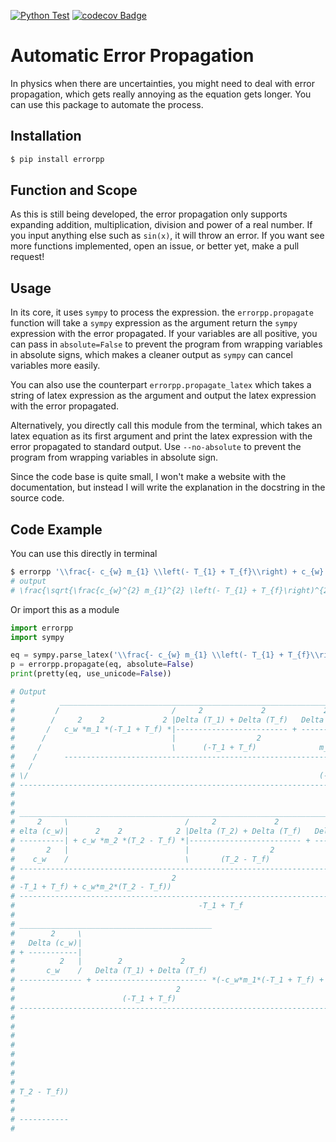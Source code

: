 [![Python Test](https://github.com/DE0CH/errorpp/actions/workflows/test.yml/badge.svg)](https://github.com/DE0CH/errorpp/actions/workflows/test.yml)
[![codecov Badge](https://codecov.io/gh/de0ch/errorpp/branch/master/graph/badge.svg)](https://codecov.io/gh/de0ch/errorpp)

# Automatic Error Propagation

In physics when there are uncertainties, you might need to deal with error propagation, which gets really annoying as the equation gets longer. You can use this package to automate the process.

## Installation

```bash
$ pip install errorpp
```

## Function and Scope 
As this is still being developed, the error propagation only supports expanding addition, multiplication, division and power of a real number. If you input anything else such as `sin(x)`, it will throw an error. If you want see more functions implemented, open an issue, or better yet, make a pull request!

## Usage
In its core, it uses `sympy` to process the expression. the `errorpp.propagate` function will take a `sympy` expression as the argument return the `sympy` expression with the error propagated. If your variables are all positive, you can pass in `absolute=False` to prevent the program from wrapping variables in absolute signs, which makes a cleaner output as `sympy` can cancel variables more easily.

You can also use the counterpart `errorpp.propagate_latex` which takes a string of latex expression as the argument and output the latex expression with the error propagated. 

Alternatively, you directly call this module from the terminal, which takes an latex equation as its first argument and print the latex expression with the error propagated to standard output. Use `--no-absolute` to prevent the program from wrapping variables in absolute sign.

Since the code base is quite small, I won't make a website with the documentation, but instead I will write the explanation in the docstring in the source code. 

## Code Example

You can use this directly in terminal
```bash
$ errorpp '\\frac{- c_{w} m_{1} \\left(- T_{1} + T_{f}\\right) + c_{w} m_{2} \\left(T_{2} - T_{f}\\right)}{- T_{1} + T_{f}}' --no-absolute
# output
# \frac{\sqrt{\frac{c_{w}^{2} m_{1}^{2} \left(- T_{1} + T_{f}\right)^{2} \left(\frac{\Delta^{2}{\left(T_{1} \right)} + \Delta^{2}{\left(T_{f} \right)}}{\left(- T_{1} + T_{f}\right)^{2}} + \frac{\Delta^{2}{\left(m_{1} \right)}}{m_{1}^{2}} + \frac{\Delta^{2}{\left(c_{w} \right)}}{c_{w}^{2}}\right) + c_{w}^{2} m_{2}^{2} \left(T_{2} - T_{f}\right)^{2} \left(\frac{\Delta^{2}{\left(T_{2} \right)} + \Delta^{2}{\left(T_{f} \right)}}{\left(T_{2} - T_{f}\right)^{2}} + \frac{\Delta^{2}{\left(m_{2} \right)}}{m_{2}^{2}} + \frac{\Delta^{2}{\left(c_{w} \right)}}{c_{w}^{2}}\right)}{\left(- c_{w} m_{1} \left(- T_{1} + T_{f}\right) + c_{w} m_{2} \left(T_{2} - T_{f}\right)\right)^{2}} + \frac{\Delta^{2}{\left(T_{1} \right)} + \Delta^{2}{\left(T_{f} \right)}}{\left(- T_{1} + T_{f}\right)^{2}}} \left(- c_{w} m_{1} \left(- T_{1} + T_{f}\right) + c_{w} m_{2} \left(T_{2} - T_{f}\right)\right)}{- T_{1} + T_{f}}
```

Or import this as a module
```python 
import errorpp
import sympy

eq = sympy.parse_latex('\\frac{- c_{w} m_{1} \\left(- T_{1} + T_{f}\\right) + c_{w} m_{2} \\left(T_{2} - T_{f}\\right)}{- T_{1} + T_{f}}')
p = errorpp.propagate(eq, absolute=False)
print(pretty(eq, use_unicode=False))

# Output
#          _____________________________________________________________________
#         /                         /     2             2             2         
#        /     2    2             2 |Delta (T_1) + Delta (T_f)   Delta (m_1)   D
#       /   c_w *m_1 *(-T_1 + T_f) *|------------------------- + ----------- + -
#      /                            |                  2                2       
#     /                             \      (-T_1 + T_f)              m_1        
#    /      --------------------------------------------------------------------
#   /                                                                           
# \/                                                                 (-c_w*m_1*(
# ------------------------------------------------------------------------------
#                                                                               
# 
# ______________________________________________________________________________
#     2     \                          /     2             2             2      
# elta (c_w)|      2    2            2 |Delta (T_2) + Delta (T_f)   Delta (m_2) 
# ----------| + c_w *m_2 *(T_2 - T_f) *|------------------------- + ----------- 
#       2   |                          |                  2                2    
#    c_w    /                          \       (T_2 - T_f)              m_2     
# ------------------------------------------------------------------------------
#                                   2                                           
# -T_1 + T_f) + c_w*m_2*(T_2 - T_f))                                            
# ------------------------------------------------------------------------------
#                                         -T_1 + T_f                            
# 
# ___________________________________________                                   
#        2     \                                                                
#   Delta (c_w)|                                                                
# + -----------|                                                                
#          2   |        2             2                                         
#       c_w    /   Delta (T_1) + Delta (T_f)                                    
# -------------- + ------------------------- *(-c_w*m_1*(-T_1 + T_f) + c_w*m_2*(
#                                    2                                          
#                        (-T_1 + T_f)                                           
# ------------------------------------------------------------------------------
#                                                                               
# 
#            
#            
#            
#            
#            
#            
# T_2 - T_f))
#            
#            
# -----------
# 
```